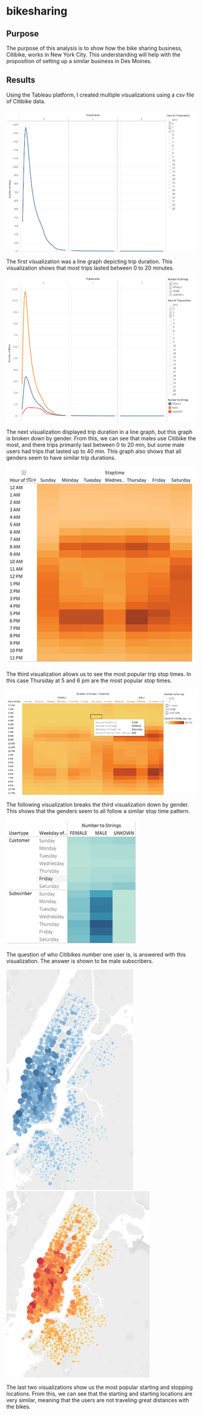 # bikesharing

## Purpose 

The purpose of this analysis is to show how the bike sharing business, Citibike, works in New York City. This understanding will help with the proposition of setting up a similar business in Des Moines.  
  
## Results 
  
Using the Tableau platform, I created multiple visualizations using a csv file of Citibike data.  

![](https://github.com/TannerOrmanoski/bikesharing/blob/main/Screen%20Shot%202022-06-08%20at%204.26.48%20PM.png)

The first visualization was a line graph depicting trip duration. This visualization shows that most trips lasted between 0 to 20 minutes.  

![](https://github.com/TannerOrmanoski/bikesharing/blob/main/Screen%20Shot%202022-06-08%20at%204.27.07%20PM.png)

The next visualization displayed trip duration in a line graph, but this graph is broken down by gender. From this, we can see that males use Citibike the most, and there trips primarily last between 0 to 20 min, but some male users had trips that lasted up to 40 min. This graph also shows that all genders seem to have similar trip durations. 
  
![](https://github.com/TannerOrmanoski/bikesharing/blob/main/Screen%20Shot%202022-06-08%20at%204.27.28%20PM.png)  
  
The third visualization allows us to see the most popular trip stop times. In this case Thursday at 5 and 6 pm are the most popular stop times. 
  
![](https://github.com/TannerOrmanoski/bikesharing/blob/main/Screen%20Shot%202022-06-08%20at%204.27.52%20PM.png)
  
The following visualization breaks the third visualization down by gender. This shows that the genders seem to all follow a similar stop time pattern. 
  
![](https://github.com/TannerOrmanoski/bikesharing/blob/main/Screen%20Shot%202022-06-08%20at%204.28.06%20PM.png)  
  
The question of who Citibikes number one user is, is answered with this visualization. The answer is shown to be male subscribers.  
  
![](https://github.com/TannerOrmanoski/bikesharing/blob/main/Screen%20Shot%202022-06-08%20at%204.28.28%20PM.png)![](https://github.com/TannerOrmanoski/bikesharing/blob/main/Screen%20Shot%202022-06-08%20at%204.28.44%20PM.png)
  
The last two visualizations show us the most popular starting and stopping locations. From this, we can see that the starting and starting locations are very similar, meaning that the users are not traveling great distances with the bikes. 
